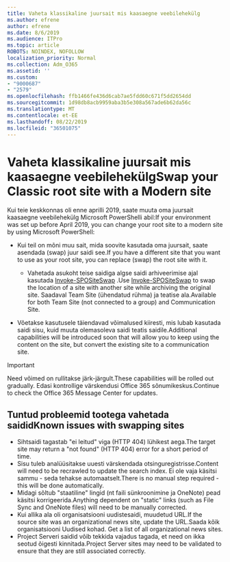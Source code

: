 ```yaml
---
title: Vaheta klassikaline juursait mis kaasaegne veebilehekülg
ms.author: efrene
author: efrene
ms.date: 8/6/2019
ms.audience: ITPro
ms.topic: article
ROBOTS: NOINDEX, NOFOLLOW
localization_priority: Normal
ms.collection: Adm_O365
ms.assetid: ''
ms.custom:
- "9000687"
- "2579"
ms.openlocfilehash: ffb1466fe436d6cab7ae5fdd60c671f5dd2654dd
ms.sourcegitcommit: 1d98db8acb9959aba3b5e308a567ade6b62da56c
ms.translationtype: MT
ms.contentlocale: et-EE
ms.lasthandoff: 08/22/2019
ms.locfileid: "36501075"
---
```

# <a name="swap-your-classic-root-site-with-a-modern-site"></a><span data-ttu-id="4c9c5-102">Vaheta klassikaline juursait mis kaasaegne veebilehekülg</span><span class="sxs-lookup"><span data-stu-id="4c9c5-102">Swap your Classic root site with a Modern site</span></span>

<span data-ttu-id="4c9c5-103">Kui teie keskkonnas oli enne aprilli 2019, saate muuta oma juursait kaasaegne veebilehekülg Microsoft PowerShelli abil:</span><span class="sxs-lookup"><span data-stu-id="4c9c5-103">If your environment was set up before April 2019, you can change your root site to a modern site by using Microsoft PowerShell:</span></span>

- <span data-ttu-id="4c9c5-104">Kui teil on mõni muu sait, mida soovite kasutada oma juursait, saate asendada (swap) juur saidi see.</span><span class="sxs-lookup"><span data-stu-id="4c9c5-104">If you have a different site that you want to use as your root site, you can replace (swap) the root site with it.</span></span> 
    - <span data-ttu-id="4c9c5-105">Vahetada asukoht teise saidiga algse saidi arhiveerimise ajal kasutada [Invoke-SPOSiteSwap](https://docs.microsoft.com/powershell/module/sharepoint-online/invoke-spositeswap?view=sharepoint-ps) .</span><span class="sxs-lookup"><span data-stu-id="4c9c5-105">Use [Invoke-SPOSiteSwap](https://docs.microsoft.com/powershell/module/sharepoint-online/invoke-spositeswap?view=sharepoint-ps) to swap the location of a site with another site while archiving the original site.</span></span> <span data-ttu-id="4c9c5-106">Saadaval Team Site (ühendatud rühma) ja teatise ala.</span><span class="sxs-lookup"><span data-stu-id="4c9c5-106">Available for both Team Site (not connected to a group) and Communication Site.</span></span> 

- <span data-ttu-id="4c9c5-107">Võetakse kasutusele täiendavad võimalused kiiresti, mis lubab kasutada saidi sisu, kuid muuta olemasoleva saidi teatis saidile.</span><span class="sxs-lookup"><span data-stu-id="4c9c5-107">Additional capabilities will be introduced soon that will allow you to keep using the content on the site, but convert the existing site to a communication site.</span></span> 
>[!Important]
><span data-ttu-id="4c9c5-108">Need võimed on rullitakse järk-järgult.</span><span class="sxs-lookup"><span data-stu-id="4c9c5-108">These capabilities will be rolled out gradually.</span></span> <span data-ttu-id="4c9c5-109">Edasi kontrollige värskendusi Office 365 sõnumikeskus.</span><span class="sxs-lookup"><span data-stu-id="4c9c5-109">Continue to check the Office 365 Message Center for updates.</span></span> 

## <a name="known-issues-with-swapping-sites"></a><span data-ttu-id="4c9c5-110">Tuntud probleemid tootega vahetada saidid</span><span class="sxs-lookup"><span data-stu-id="4c9c5-110">Known issues with swapping sites</span></span>

- <span data-ttu-id="4c9c5-111">Sihtsaidi tagastab "ei leitud" viga (HTTP 404) lühikest aega.</span><span class="sxs-lookup"><span data-stu-id="4c9c5-111">The target site may return a "not found" (HTTP 404) error for a short period of time.</span></span>
- <span data-ttu-id="4c9c5-112">Sisu tuleb analüüsitakse uuesti värskendada otsinguregistrisse.</span><span class="sxs-lookup"><span data-stu-id="4c9c5-112">Content will need to be recrawled to update the search index.</span></span> <span data-ttu-id="4c9c5-113">Ei ole vaja käsitsi sammu - seda tehakse automaatselt.</span><span class="sxs-lookup"><span data-stu-id="4c9c5-113">There is no manual step required - this will be done automatically.</span></span>
- <span data-ttu-id="4c9c5-114">Midagi sõltub "staatiline" lingid (nt faili sünkroonimine ja OneNote) pead käsitsi korrigeerida.</span><span class="sxs-lookup"><span data-stu-id="4c9c5-114">Anything dependent on "static" links (such as File Sync and OneNote files) will need to be manually corrected.</span></span>
- <span data-ttu-id="4c9c5-115">Kui allika ala oli organisatsiooni uudistesaidi, muudetud URL.</span><span class="sxs-lookup"><span data-stu-id="4c9c5-115">If the source site was an organizational news site, update the URL.</span></span><span data-ttu-id="4c9c5-116">Saada kõik organisatsiooni Uudised kohad.</span><span class="sxs-lookup"><span data-stu-id="4c9c5-116"> Get a list of all organizational news sites.</span></span>
- <span data-ttu-id="4c9c5-117">Project Serveri saidid võib tekkida vajadus tagada, et need on ikka seotud õigesti kinnitada.</span><span class="sxs-lookup"><span data-stu-id="4c9c5-117">Project Server sites may need to be validated to ensure that they are still associated correctly.</span></span>





